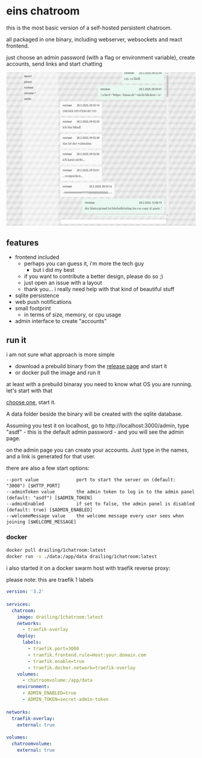 # eins chatroom

this is the most basic version of a self-hosted persistent chatroom.

all packaged in one binary, including webserver, websockets and react frontend.

just choose an admin password (with a flag or environment variable), create accounts, send links and start chatting

![demo](https://github.com/cdreier/1chatroom/blob/master/demo.png)

## features

* frontend included
  * perhaps you can guess it, i'm more the tech guy
    * but i did my best
  * if you want to contribute a better design, please do so ;) 
  * just open an issue with a layout
  * thank you... i really need help with that kind of beautiful stuff
* sqlite persistence
* web push notifications
* small footprint
  * in terms of size, memory, or cpu usage
* admin interface to create "accounts"

## run it

i am not sure what approach is more simple

* download a prebuild binary from the [release page](https://github.com/cdreier/1chatroom/releases) and start it
* or docker pull the image and run it

at least with a prebuild binaray you need to know what OS you are running. let's start with that 

[choose one](https://github.com/cdreier/1chatroom/releases), start it. 

A data folder beside the binary will be created with the sqlite database.

Assuming you test it on localhost, go to http://localhost:3000/admin, type "asdf" - this is the default admin password - and you will see the admin page.

on the admin page you can create your accounts. Just type in the names, and a link is generated for that user.

there are also a few start options:

```
--port value              port to start the server on (default: "3000") [$HTTP_PORT]
--adminToken value        the admin token to log in to the admin panel (default: "asdf") [$ADMIN_TOKEN]
--adminEnabled            if set to false, the admin panel is disabled (default: true) [$ADMIN_ENABLED]
--welcomeMessage value    the welcome message every user sees when joining [$WELCOME_MESSAGE]
```

### docker

```bash
docker pull drailing/1chatroom:latest
docker run -v ./data:/app/data drailing/1chatroom:latest
```

i also started it on a docker swarm host with traefik reverse proxy:

please note: this are traefik 1 labels

```yaml
version: '3.2'

services:
  chatroom:
    image: drailing/1chatroom:latest
    networks: 
      - traefik-overlay
    deploy:
      labels:
        - traefik.port=3000
        - traefik.frontend.rule=Host:your.domain.com
        - traefik.enable=true
        - traefik.docker.network=traefik-overlay
    volumes:
      - chatroomvolume:/app/data
    environment:
      - ADMIN_ENABLED=true
      - ADMIN_TOKEN=secret-admin-token

networks:
  traefik-overlay:
    external: true

volumes:
  chatroomvolume:
    external: true
```
